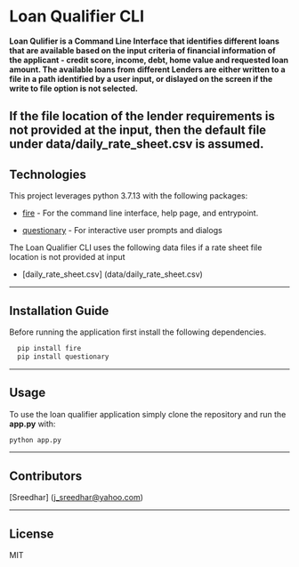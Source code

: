 # Loan Qualifier CLI

**Loan Qulifier is a Command Line Interface that identifies different loans that are available based on the input criteria of financial information of the applicant - credit score, income, debt, home value and requested loan amount.
The available loans from different Lenders are either written to a file in a path identified by a user input, or dislayed on the screen if the write to file option is not selected.**

If the file location of the lender requirements is not provided at the input, then the default file under data/daily_rate_sheet.csv is assumed.
---

## Technologies

This project leverages python 3.7.13 with the following packages:

* [fire](https://github.com/google/python-fire) - For the command line interface, help page, and entrypoint.

* [questionary](https://github.com/tmbo/questionary) - For interactive user prompts and dialogs

The Loan Qualifier CLI uses the following data files if a rate sheet file location is not provided at input
* [daily_rate_sheet.csv] (data/daily_rate_sheet.csv)

---

## Installation Guide

Before running the application first install the following dependencies.

```python
  pip install fire
  pip install questionary
```

---

## Usage

To use the loan qualifier application simply clone the repository and run the **app.py** with:

```python
python app.py
```

---

## Contributors

[Sreedhar] (j_sreedhar@yahoo.com)

---

## License

MIT
